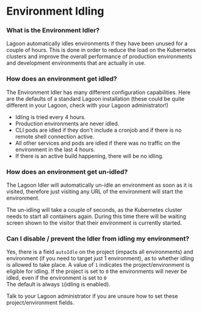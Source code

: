 # Environment Idling

### What is the Environment Idler?

Lagoon automatically idles environments if they have been unused for a couple of hours. This is done in order to reduce the load on the Kubernetes clusters and improve the overall performance of production environments and development environments that are actually in use.

### How does an environment get idled?

The Environment Idler has many different configuration capabilities. Here are the defaults of a standard Lagoon installation \(these could be quite different in your Lagoon, check with your Lagoon administrator!\)

* Idling is tried every 4 hours.
* Production environments are never idled.
* CLI pods are idled if they don't include a cronjob and if there is no remote shell connection active.
* All other services and pods are idled if there was no traffic on the environment in the last 4 hours.
* If there is an active build happening, there will be no idling.

### How does an environment get un-idled?

The Lagoon Idler will automatically un-idle an environment as soon as it is visited, therefore just visiting any URL of the environment will start the environment.

The un-idling will take a couple of seconds, as the Kubernetes cluster needs to start all containers again. During this time there will be waiting screen shown to the visitor that their environment is currently started.

### **Can I disable / prevent the Idler from idling my environment?**

Yes, there is a field `autoIdle` on the project \(impacts all environments\) and environment \(if you need to target just 1 environment\), as to whether idling is allowed to take place. A value of `1` indicates the project/environment is eligible for idling. If the project is set to `0` the environments will never be idled, even if the environment is set to `0`  
The default is always `1`\(idling is enabled\).

Talk to your Lagoon administrator if you are unsure how to set these project/environment fields.



